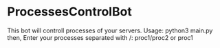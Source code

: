 # ProcessesControlBot
This bot will controll processes of your servers.
Usage:
python3 main.py
then, Enter your processes separated with /:
proc1/proc2 or proc1
